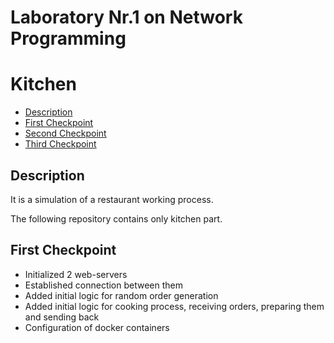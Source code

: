 # Laboratory Nr.1 on Network Programming 

# Kitchen 
* [Description](#description)
* [First Checkpoint](#first-checkpoint)
* [Second Checkpoint](#second-checkpoint)
* [Third Checkpoint](#third-checkpoint)

## Description

It is a simulation of a restaurant working process.

The following repository contains only kitchen part.

## First Checkpoint 
* Initialized 2 web-servers 
* Established connection between them
* Added initial logic for random order generation 
* Added initial logic for cooking process, receiving orders, preparing them and sending back
* Configuration of docker containers